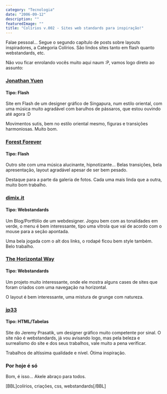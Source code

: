 ```yaml
---
category: "Tecnologia"
date: "2006-09-12"
description: ""
featuredImage: ""
title: "Colírios v.002 - Sites web standards para inspiração!"
---
```


Falae pessoal... Segue o segundo capítulo de posts sobre layouts inspiradores, a Categoria Colírios. São lindos sites tanto em flash quanto webstandards, etc.

Não vou ficar enrolando vocês muito aqui naum :P, vamos logo direto ao assunto:

### [Jonathan Yuen](http://www.jonathanyuen.com/main.html "Ver o site do Jonathan Yuen")

#### Tipo: Flash

Site em Flash de um designer gráfico de Singapura, num estilo oriental, com uma música muito agradável com barulhos de pássaros, que estou ouvindo até agora :D

Movimentos sutis, bem no estilo oriental mesmo, figuras e transições harmoniosas. Muito bom.

### [Forest Forever](http://www.forests-forever.com/cgi-bin/index.cgi "Ver o site do Forest Forever")

#### Tipo: Flash

Outro site com uma música alucinante, hipnotizante... Belas transições, bela apresentação, layout agradável apesar de ser bem pesado.

Destaque para a parte da galeria de fotos. Cada uma mais linda que a outra, muito bom trabalho.

### [dimix.it](http://www.dimix.it/)

#### Tipo: Webstandards

Um Blog/Portfólio de um webdesigner. Jogou bem com as tonalidades em verde, o menu é bem interessante, tipo uma vitrola que vai de acordo com o mouse para a seção apontada.

Uma bela jogada com o alt dos links, o rodapé ficou bem style também. Belo trabalho.

### [The Horizontal Way](http://www.thehorizontalway.com/)

#### Tipo: Webstandards

Um projeto muito interessante, onde ele mostra alguns cases de sites que foram criados com uma navegação na horizontal.

O layout é bem interessante, uma mistura de grunge com natureza.

### [jp33](http://www.jp33.com/)

#### Tipo: HTML/Tabelas

Site do Jeremy Prasatik, um designer gráfico muito competente por sinal. O site não é webstandards, já vou avisando logo, mas pela beleza e surrealismo do site e dos seus trabalhos, vale muito a pena verificar.

Trabalhos de altíssima qualidade e nível. Ótima inspiração.

### Por hoje é só

Bom, é isso... Akele abraço para todos.

\[BBL\]colírios, criações, css, webstandards\[/BBL\]
